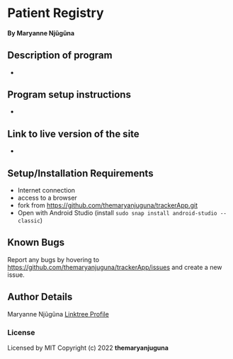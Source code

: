 # Patient Registry
#### By **Maryanne Njũgũna**

## Description of program
*

## Program setup instructions
*

## Link to live version of the site
*

## Setup/Installation Requirements
* Internet connection
* access to a browser
* fork from https://github.com/themaryanjuguna/trackerApp.git
* Open with Android Studio (install `sudo snap install android-studio --classic`)

## Known Bugs
Report any bugs by hovering to https://github.com/themaryanjuguna/trackerApp/issues and create a new issue.


## Author Details
Maryanne Njũgũna [Linktree Profile](https://linktr.ee/themaryanjuguna)

### License
Licensed by MIT
Copyright (c) 2022 **themaryanjuguna**